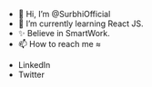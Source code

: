 - 👋 Hi, I’m @SurbhiOfficial
- 🌱 I’m currently learning React JS.
- ✨ Believe in SmartWork.
- 📫 How to reach me ≈

<html>
  <head>
  </head>
  <body>
<ul>
<li> <a href=":https://www.linkedin.com/in/surbhi- official-15a90a1b1/"></a>LinkedIn</li>
<li> <a href="https://twitter.com/Surbhi32582033"></a>Twitter</li>
</ul>
    <body>
  </html>

<!---
SurbhiOfficial/SurbhiOfficial is a ✨ special ✨ repository because its `README.md` (this file) appears on your GitHub profile.
You can click the Preview link to take a look at your changes.
--->
